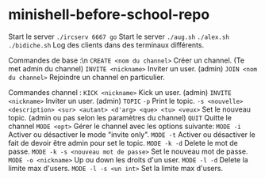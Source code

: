 # minishell-before-school-repo


Start le server
```./ircserv 6667 go``` Start le server
 ```./aug.sh``` ```./alex.sh``` ```./bidiche.sh``` Log des clients dans des terminaux différents.

Commandes de base :\n
 ```CREATE <nom du channel>``` Créer un channel. (Te met admin du channel)
 ```INVITE <nickname>``` Inviter un user.  (admin)
```JOIN <nom du channel>``` Rejoindre un channel en particulier.

Commandes channel :
```KICK <nickname>``` Kick un user. (admin)
```INVITE <nickname>``` Inviter un user. (admin)
```TOPIC```
        ```-p``` Print le topic.
        ```-s <nouvelle> <description> <sur> <autant> <d'arg> <que> <tu> <veux>``` Set le nouveau topic. (admin ou pas selon les paramètres du channel)
```QUIT``` Quitte le channel
```MODE <opt>``` Gérer le channel avec les options suivante:
        ```MODE -i``` Activer ou désactiver le mode "invite only".
        ```MODE -t``` Activer ou désactiver le fait de devoir être admin pour set le topic.
        ```MODE -k -d``` Delete le mot de passe.
        ```MODE -k -s <nouveau mot de passe>``` Set le nouveau mot de passe.
        ```MODE -o <nickname>``` Up ou down les droits d'un user.
        ```MODE -l -d``` Delete la limite max d'users.
        ```MODE -l -s <un int>``` Set la limite max d'users.
